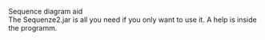 Sequence diagram aid<br>
The Sequenze2.jar is all you need if you only want to use it. A help is inside the programm.
